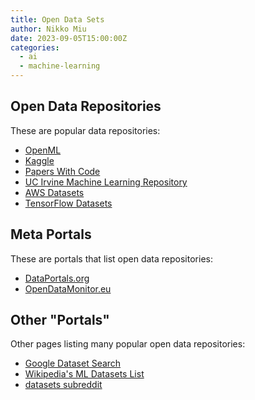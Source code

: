 ```yaml
---
title: Open Data Sets
author: Nikko Miu
date: 2023-09-05T15:00:00Z
categories:
  - ai
  - machine-learning
---
```


## Open Data Repositories

These are popular data repositories:

- [OpenML](https://openml.org)
- [Kaggle](https://kaggle.com/)
- [Papers With Code](https://paperswithcode.com)
- [UC Irvine Machine Learning Repository](https://archive.ics.uci.edu/)
- [AWS Datasets](https://registry.opendata.aws)
- [TensorFlow Datasets](https://tensorflow.org/datasets)

## Meta Portals

These are portals that list open data repositories:

- [DataPortals.org](https://dataportals.org)
- [OpenDataMonitor.eu](https://opendatamonitor.eu)

## Other "Portals"

Other pages listing many popular open data repositories:

- [Google Dataset Search](https://datasetsearch.research.google.com)
- [Wikipedia's ML Datasets List](https://en.m.wikipedia.org/wiki/List_of_datasets_for_machine-learning_research)
- [datasets subreddit](https://reddit.com/r/datasets/)
